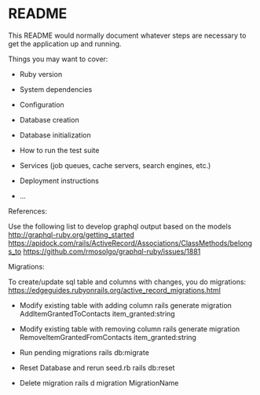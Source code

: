 # README

This README would normally document whatever steps are necessary to get the
application up and running.

Things you may want to cover:

* Ruby version

* System dependencies

* Configuration

* Database creation

* Database initialization

* How to run the test suite

* Services (job queues, cache servers, search engines, etc.)

* Deployment instructions

* ...

References:

Use the following list to develop graphql output based on the models
http://graphql-ruby.org/getting_started
https://apidock.com/rails/ActiveRecord/Associations/ClassMethods/belongs_to
https://github.com/rmosolgo/graphql-ruby/issues/1881 

Migrations: 

To create/update sql table and columns with changes, you do migrations: 
https://edgeguides.rubyonrails.org/active_record_migrations.html

* Modify existing table with adding column
rails generate migration AddItemGrantedToContacts item_granted:string

* Modify existing table with removing column
rails generate migration RemoveItemGrantedFromContacts item_granted:string

* Run pending migrations
rails db:migrate

* Reset Database and rerun seed.rb 
rails db:reset

* Delete migration
rails d migration MigrationName